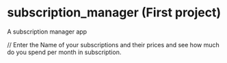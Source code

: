 # subscription_manager (First project)
A subscription manager app

//
Enter the Name of your subscriptions and their prices and see how much do you spend per month in subscription.
